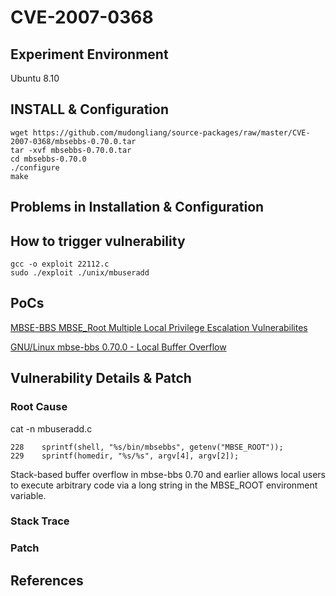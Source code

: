 # CVE-2007-0368

## Experiment Environment

Ubuntu 8.10

## INSTALL & Configuration

```
wget https://github.com/mudongliang/source-packages/raw/master/CVE-2007-0368/mbsebbs-0.70.0.tar
tar -xvf mbsebbs-0.70.0.tar
cd mbsebbs-0.70.0
./configure
make
```

## Problems in Installation & Configuration


## How to trigger vulnerability

```
gcc -o exploit 22112.c
sudo ./exploit ./unix/mbuseradd
```

## PoCs

[MBSE-BBS MBSE_Root Multiple Local Privilege Escalation Vulnerabilites](https://www.securityfocus.com/bid/22112/exploit)

[GNU/Linux mbse-bbs 0.70.0 - Local Buffer Overflow](https://www.exploit-db.com/exploits/3154/)

## Vulnerability Details & Patch

### Root Cause

cat -n mbuseradd.c 

```
228    sprintf(shell, "%s/bin/mbsebbs", getenv("MBSE_ROOT"));
229    sprintf(homedir, "%s/%s", argv[4], argv[2]);
```

Stack-based buffer overflow in mbse-bbs 0.70 and earlier allows local users to execute arbitrary code via a long string in the MBSE_ROOT environment variable.

### Stack Trace

### Patch

## References

